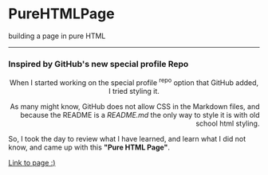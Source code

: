 # PureHTMLPage
building a page in pure HTML

---

### Inspired by GitHub's new special profile Repo
<p align="center">
When I started working on the special profile <sup>repo</sup> option that GitHub added, I tried styling it. <br />
</p>
<p align="right">
As many might know, GitHub does not allow CSS in the <sud>Markdown</sud> files, and because the README is a <em>README.md</em> the only way to style it is with old school html styling. <br />
</p>
<p align="left">
So, I took the day to review what I have learned, and learn what I did not know, and came up with this <strong>"Pure HTML Page"</strong>.
</p>

<a href="http://pure-html-page.surge.sh/" title="Enjoy!" alt="link">Link to page :)</a>
